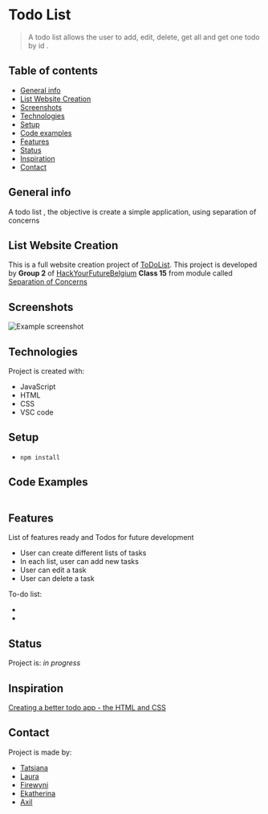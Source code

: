 # Todo List

> A todo list allows the user to add, edit, delete, get all and get one todo by id .

## Table of contents

- [General info](#general-info)
- [List Website Creation](#list-website-creation)
- [Screenshots](#screenshots)
- [Technologies](#technologies)
- [Setup](#setup)
- [Code examples](#code-examples)
- [Features](#features)
- [Status](#status)
- [Inspiration](#inspiration)
- [Contact](#contact)

## General info

A todo list , the objective is create a simple application, using separation of concerns

##  List Website Creation

This is a full website creation project of [ToDoList](https://lauraramirez220612.github.io/Group-2-to-do-list-separation-of-concerns-starter/). This project is developed by **Group 2** of [HackYourFutureBelgium](https://hackyourfuture.be/) **Class 15** from module called [Separation of Concerns]( https://github.com/HackYourFutureBelgium/separation-of-concerns)

## Screenshots

![Example screenshot]() 

## Technologies

Project is created with:

- JavaScript
- HTML
- CSS
- VSC code

## Setup

- `npm install`

## Code Examples

```js

```

## Features

List of features ready and Todos for future development

- User can create different lists of tasks
- In each list, user can add new tasks
- User can edit a task
- User can delete a task

To-do list:

- 
- 

## Status

Project is: _in progress_

## Inspiration
[Creating a better todo app - the HTML and CSS](https://www.youtube.com/watch?v=IhmSidOJSeE)

## Contact
Project is made by: 
- [Tatsiana](https://github.com/TatsianaRud)
- [Laura](https://github.com/lauraramirez220612)
- [Firewyni](https://github.com/firity)
- [Ekatherina](https://github.com/katsmamina)
- [Axil](https://github.com/bringmetheaxx)
